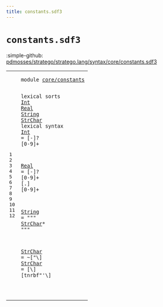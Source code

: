 ```yaml
---
title: constants.sdf3
---
```


# `constants.sdf3`

:simple-github: [pdmosses/stratego/stratego.lang/syntax/core/constants.sdf3]

[pdmosses/stratego/stratego.lang/syntax/core/constants.sdf3]: https://github.com/pdmosses/stratego/blob/master/stratego.lang/syntax/core/constants.sdf3 "The source file on GitHub"

<div class="sdf3"><table class="highlighttable"><tbody><tr><td class="linenos"><div class="linenodiv"><pre><span></span>1
2
3
4
5
6
7
8
9
10
11
12
</pre></div></td>
<td class="code"><pre><code><span class="keyword">module</span> <a href="../../sugar/strategies.sdf3#core/constants_53_67" id="core/constants_7_21" title="Referenced at ../../sugar/strategies.sdf3 line 4">core/constants</a>

<span class="keyword">lexical sorts</span> <a href="../terms.sdf3#Int_480_483" id="Int_37_40" title="Referenced at ../terms.sdf3 line 27; ../../gradual-types/internal.sdf3 line 81; ../../sugar/strategies.sdf3 line 57">Int</a> <a href="../terms.sdf3#Real_504_508" id="Real_41_45" title="Referenced at ../terms.sdf3 line 28; ../../sugar/strategies.sdf3 line 58">Real</a> <a href="../signatures.sdf3#String_1131_1137" id="String_46_52" title="Referenced at ../signatures.sdf3 line 45; ../strategies.sdf3 line 64; ../terms.sdf3 line 31; ../../gradual-types/internal.sdf3 line 103; ../../sugar/strategies.sdf3 line 60">String</a> <a href="#StrChar_157_164" id="StrChar_53_60" title="Referenced at line 9">StrChar</a>
<span class="keyword">lexical syntax</span>
  <a href="../terms.sdf3#Int_480_483" id="Int_78_81" title="Referenced at ../terms.sdf3 line 27; ../../gradual-types/internal.sdf3 line 81; ../../sugar/strategies.sdf3 line 57">Int</a>     = [\-]? [<span class="cons_Regular">0</span>-<span class="cons_Regular">9</span>]+

  <a href="../terms.sdf3#Real_504_508" id="Real_104_108" title="Referenced at ../terms.sdf3 line 28; ../../sugar/strategies.sdf3 line 58">Real</a>    = [\-]? [<span class="cons_Regular">0</span>-<span class="cons_Regular">9</span>]+ [\.] [<span class="cons_Regular">0</span>-<span class="cons_Regular">9</span>]+

  <a href="../signatures.sdf3#String_1131_1137" id="String_142_148" title="Referenced at ../signatures.sdf3 line 45; ../strategies.sdf3 line 64; ../terms.sdf3 line 31; ../../gradual-types/internal.sdf3 line 103; ../../sugar/strategies.sdf3 line 60">String</a>  = <span class="cons_Lit">"\""</span> <a href="#StrChar_53_60" id="StrChar_157_164" title="Defined at line 3, 11, 12">StrChar</a>* <span class="cons_Lit">"\""</span>

  <a href="#StrChar_157_164" id="StrChar_174_181" title="Referenced at line 9">StrChar</a> = ~[\"\\]
  <a href="#StrChar_157_164" id="StrChar_194_201" title="Referenced at line 9">StrChar</a> = [\\] [<span class="cons_Regular">t</span><span class="cons_Regular">n</span><span class="cons_Regular">r</span><span class="cons_Regular">b</span><span class="cons_Regular">f</span>\"\'\\]

</code></pre></td></tr></tbody></table></div>